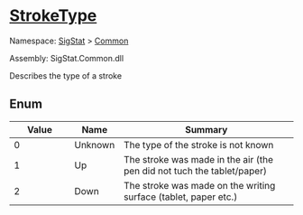 # [StrokeType](./StrokeType.md)
Namespace: [SigStat]() > [Common](./README.md)

Assembly: SigStat.Common.dll


Describes the type of a stroke

##	Enum

| Value | Name | Summary | 
| --- | --- | --- | 
| 0<img width=180>| Unknown| The type of the stroke is not known<img width=180>| <br>
| 1<img width=180>| Up| The stroke was made in the air (the pen did not tuch the tablet/paper)<img width=180>| <br>
| 2<img width=180>| Down| The stroke was made on the writing surface (tablet, paper etc.)<img width=180>| <br>


